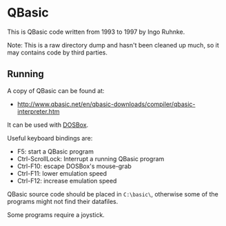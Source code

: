 QBasic
======

This is QBasic code written from 1993 to 1997 by Ingo Ruhnke.

Note: This is a raw directory dump and hasn't been cleaned up much, so
it may contains code by third parties.


Running
-------

A copy of QBasic can be found at:

* http://www.qbasic.net/en/qbasic-downloads/compiler/qbasic-interpreter.htm

It can be used with [DOSBox](http://www.dosbox.com/).

Useful keyboard bindings are:

* F5: start a QBasic program
* Ctrl-ScrollLock: Interrupt a running QBasic program
* Ctrl-F10: escape DOSBox's mouse-grab
* Ctrl-F11: lower emulation speed
* Ctrl-F12: increase emulation speed

QBasic source code should be placed in `C:\basic\`, otherwise some of
the programs might not find their datafiles.

Some programs require a joystick.

